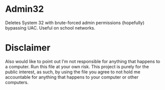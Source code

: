 # Admin32
Deletes System 32 with brute-forced admin permissions (hopefully) bypassing UAC. Useful on school networks.

# Disclaimer
Also would like to point out I'm not responsible for anything that happens to a computer. Run this file at your own risk. This project is purely for the public interest, as such, by using the file you agree to not hold me accountable for anything that happens to your computer or other computers.

